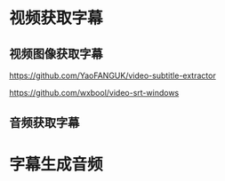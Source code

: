 

# 视频获取字幕

## 视频图像获取字幕

https://github.com/YaoFANGUK/video-subtitle-extractor

https://github.com/wxbool/video-srt-windows
## 音频获取字幕

# 字幕生成音频



